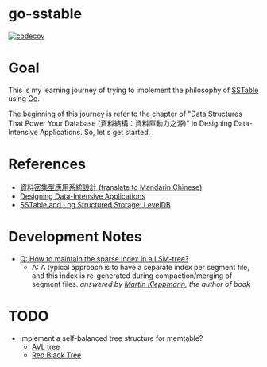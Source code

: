 # go-sstable

[![codecov](https://codecov.io/gh/hjcian/go-sstable/branch/main/graph/badge.svg?token=W80KS02GV8)](https://codecov.io/gh/hjcian/go-sstable)

# Goal

This is my learning journey of trying to implement the philosophy of [SSTable](https://www.igvita.com/2012/02/06/sstable-and-log-structured-storage-leveldb/) using [Go](https://go.dev/).

The beginning of this journey is refer to the chapter of "Data Structures That Power Your Database (資料結構：資料庫動力之源)" in Designing Data-Intensive Applications. So, let's get started.


# References
- [資料密集型應用系統設計 (translate to Mandarin Chinese)](https://www.tenlong.com.tw/products/9789865028350)
- [Designing Data-Intensive Applications](https://www.oreilly.com/library/view/designing-data-intensive-applications/9781491903063/)
- [SSTable and Log Structured Storage: LevelDB](https://www.igvita.com/2012/02/06/sstable-and-log-structured-storage-leveldb/)

# Development Notes
- [Q: How to maintain the sparse index in a LSM-tree?](https://stackoverflow.com/questions/69103575/how-to-maintain-the-sparse-index-in-a-lsm-tree)
  - A: A typical approach is to have a separate index per segment file, and this index is re-generated during compaction/merging of segment files. *answered by [Martin Kleppmann](https://stackoverflow.com/a/69103900), the author of book*

# TODO
- implement a self-balanced tree structure for memtable?
  - [AVL tree](https://josephjsf2.github.io/data/structure/and/algorithm/2019/06/22/avl-tree.html)
  - [Red Black Tree](https://josephjsf2.github.io/data/structure/and/algorithm/2020/04/28/red-black-tree-part-1.html)

